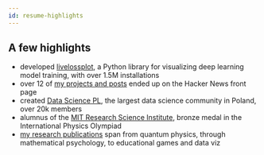 ```yaml
---
id: resume-highlights
---
```


## A few highlights

- developed [livelossplot](https://github.com/stared/livelossplot), a Python library for visualizing deep
  learning model training, with over 1.5M installations
- over 12 of [my projects and posts](./blog/) ended up on the Hacker News front page
- created [Data Science PL](https://www.facebook.com/groups/datasciencepl/), the largest data
  science community in Poland, over 20k members
- alumnus of the [MIT Research Science Institute](https://www.forbes.com/sites/kristenmoon/2019/01/02/what-does-it-take-to-get-into-the-ultra-competitive-research-science-institute-rsi/), bronze medal in the International Physics Olympiad
- [my research publications](./publications) span from quantum physics, through mathematical psychology, to educational
  games and data viz
